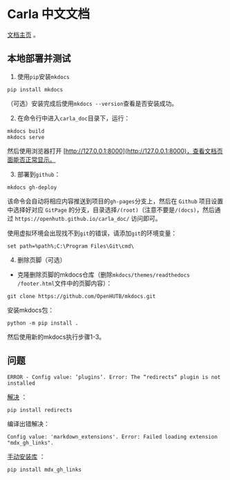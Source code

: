 # Carla 中文文档

[文档主页](https://openhutb.github.io/carla_doc/) 。

## 本地部署并测试
1. 使用`pip`安装`mkdocs`
```shell
pip install mkdocs
```
（可选）安装完成后使用`mkdocs --version`查看是否安装成功。

2. 在命令行中进入`carla_doc`目录下，运行：
```shell
mkdocs build
mkdocs serve
```
然后使用浏览器打开 [http://127.0.0.1:8000](http://127.0.0.1:8000)，查看文档页面能否正常显示。

3. 部署到`github`：
```shell
mkdocs gh-deploy
```
该命令会自动将相应内容推送到项目的`gh-pages`分支上，然后在 `Github` 项目设置中选择好对应 `GitPage` 的分支，目录选择`/(root)`（注意不要是`/(docs)`，然后通过 `https://openhutb.github.io/carla_doc/` 访问即可。

使用虚拟环境会出现找不到`git`的错误，请添加`git`的环境变量：
```shell
set path=%path%;C:\Program Files\Git\cmd\
```

4. 删除页脚（可选）
* 克隆删除页脚的mkdocs仓库（删除`mkdocs/themes/readthedocs
/footer.html`文件中的页脚内容）：
```shell
git clone https://github.com/OpenHUTB/mkdocs.git
```
安装mkdocs包：
```shell
python -m pip install .
```
然后使用新的mkdocs执行步骤1-3。


## 问题
```text
ERROR - Config value: ‘plugins‘. Error: The “redirects“ plugin is not installed
```
[解决](https://blog.csdn.net/LostSpeed/article/details/127192365) ：
```shell
pip install redirects
```



编译出错解决：
```text
Config value: 'markdown_extensions'. Error: Failed loading extension "mdx_gh_links".
```
[手动安装库](https://github.com/mkdocs/mkdocs/issues/1587) ：
```shell
pip install mdx_gh_links
```
